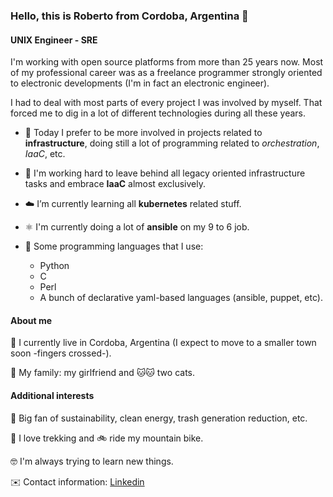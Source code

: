 
### Hello, this is Roberto from Cordoba, Argentina 👋

#### UNIX Engineer - SRE

I'm working with open source platforms from more than 25 years now. Most of my professional career was as a freelance programmer strongly oriented to electronic developments (I'm in fact an electronic engineer).

I had to deal with most parts of every project I was involved by myself. That forced me to dig in a lot of different technologies during all these years.

- 🔭 Today I prefer to be more involved in projects related to **infrastructure**, doing still a lot of programming related to *orchestration*, *IaaC*, etc.

- 🤔 I'm working hard to leave behind all legacy oriented infrastructure tasks and embrace **IaaC** almost exclusively.

- ☁️ I’m currently learning all **kubernetes** related stuff.

- ⚛️ I'm currently doing a lot of **ansible** on my 9 to 6 job.

- 🚀 Some programming languages that I use:
  - Python
  - C
  - Perl
  - A bunch of declarative yaml-based languages (ansible, puppet, etc).

#### About me

🏡 I currently live in Cordoba, Argentina (I expect to move to a smaller town soon -fingers crossed-).

👫 My family: my girlfriend and 🐱🐱 two cats.

#### Additional interests

🌱 Big fan of sustainability, clean energy, trash generation reduction, etc.

🌄 I love trekking and 🚲 ride my mountain bike.

🤓 I'm always trying to learn new things.

✉️ Contact information: [Linkedin](https://www.linkedin.com/in/rjrpaz/)
